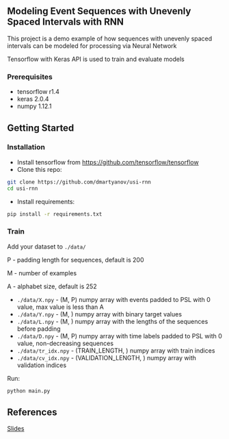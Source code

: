 ## Modeling Event Sequences with Unevenly Spaced Intervals with RNN

This project is a demo example of how sequences with unevenly spaced 
intervals can be modeled for processing via Neural Network
 
Tensorflow with Keras API is used to train and evaluate models 

### Prerequisites

- tensorflow r1.4
- keras 2.0.4
- numpy 1.12.1

## Getting Started
### Installation
- Install tensorflow from https://github.com/tensorflow/tensorflow
- Clone this repo:
```bash
git clone https://github.com/dmartyanov/usi-rnn
cd usi-rnn
```
- Install requirements:
```bash
pip install -r requirements.txt
```

### Train

Add your dataset to `./data/`

P - padding length for sequences, default is 200

M - number of examples

A - alphabet size, default is 252


- `./data/X.npy` - (M, P) numpy array with events padded to PSL with 0 value, max value is less than A
- `./data/Y.npy` - (M, ) numpy array with binary target values
- `./data/L.npy` - (M, ) numpy array with the lengths of the sequences before padding
- `./data/D.npy` - (M, P) numpy array with time labels padded to PSL with 0 value, non-decreasing sequences
- `./data/tr_idx.npy` - (TRAIN_LENGTH, ) numpy array with train indices
- `./data/cv_idx.npy` - (VALIDATION_LENGTH, ) numpy array with validation indices

Run:
```bash
python main.py
```

## References
[Slides](https://www.slideshare.net/DmitryMartyanov/modeling-sequences-with-unevenly-spaced-intervals-via-rnn-97408883)




